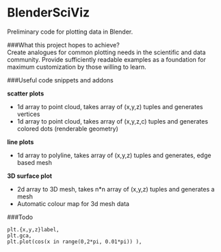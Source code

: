 BlenderSciViz
=============

Preliminary code for plotting data in Blender.

###What this project hopes to achieve?  
Create analogues for common plotting needs in the scientific and data community. Provide sufficiently readable 
examples as a foundation for maximum customization by those willing to learn.

###Useful code snippets and addons

**scatter plots**
- 1d array to point cloud, takes array of (x,y,z) tuples and generates vertices
- 1d array to point cloud, takes array of (x,y,z,c) tuples and generates colored dots (renderable geometry)
 
**line plots**
- 1d array to polyline, takes array of (x,y,z) tuples and generates, edge based mesh

**3D surface plot**
- 2d array to 3D mesh, takes n*n array of (x,y,z) tuples and generates a mesh
- Automatic colour map for 3d mesh data

###Todo

    plt.{x,y,z}label,   
    plt.gca, 
    plt.plot(cos(x in range(0,2*pi, 0.01*pi)) ),
